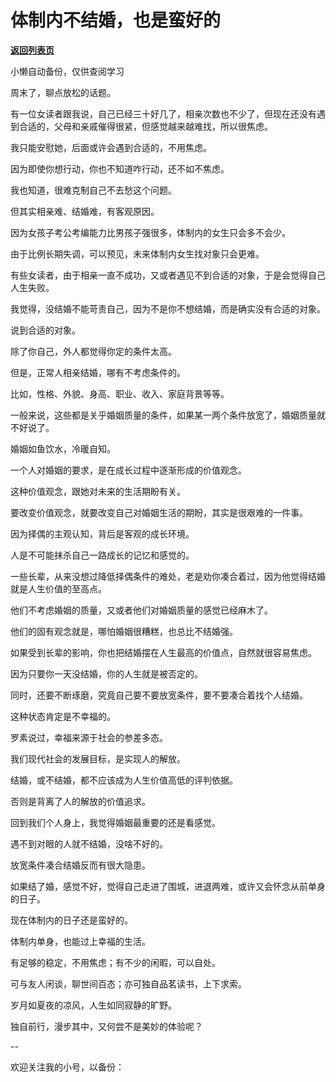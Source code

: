 # 体制内不结婚，也是蛮好的

[**返回列表页**](/gzh/费曼的小茶馆)

小懒自动备份，仅供查阅学习

周末了，聊点放松的话题。

有一位女读者跟我说，自己已经三十好几了，相亲次数也不少了，但现在还没有遇到合适的，父母和亲戚催得很紧，但感觉越来越难找，所以很焦虑。

我只能安慰她，后面或许会遇到合适的，不用焦虑。  

因为即使你想行动，你也不知道咋行动，还不如不焦虑。

我也知道，很难克制自己不去愁这个问题。

但其实相亲难、结婚难，有客观原因。

因为女孩子考公考编能力比男孩子强很多，体制内的女生只会多不会少。

由于比例长期失调，可以预见，未来体制内女生找对象只会更难。

有些女读者，由于相亲一直不成功，又或者遇见不到合适的对象，于是会觉得自己人生失败。

我觉得，没结婚不能苛责自己，因为不是你不想结婚，而是确实没有合适的对象。  

说到合适的对象。  

除了你自己，外人都觉得你定的条件太高。  

但是，正常人相亲结婚，哪有不考虑条件的。

比如，性格、外貌、身高、职业、收入、家庭背景等等。

一般来说，这些都是关乎婚姻质量的条件，如果某一两个条件放宽了，婚姻质量就不好说了。  

婚姻如鱼饮水，冷暖自知。  

一个人对婚姻的要求，是在成长过程中逐渐形成的价值观念。

这种价值观念，跟她对未来的生活期盼有关。

要改变价值观念，就要改变自己对婚姻生活的期盼，其实是很艰难的一件事。

因为择偶的主观认知，背后是客观的成长环境。

人是不可能抹杀自己一路成长的记忆和感觉的。

一些长辈，从来没想过降低择偶条件的难处，老是劝你凑合着过，因为他觉得结婚就是人生价值的至高点。

他们不考虑婚姻的质量，又或者他们对婚姻质量的感觉已经麻木了。

他们的固有观念就是，哪怕婚姻很糟糕，也总比不结婚强。

如果受到长辈的影响，你也把结婚摆在人生最高的价值点，自然就很容易焦虑。  

因为只要你一天没结婚，你的人生就是被否定的。

同时，还要不断琢磨，究竟自己要不要放宽条件，要不要凑合着找个人结婚。

这种状态肯定是不幸福的。  

罗素说过，幸福来源于社会的参差多态。

我们现代社会的发展目标，是实现人的解放。  

结婚，或不结婚，都不应该成为人生价值高低的评判依据。  

否则是背离了人的解放的价值追求。  

回到我们个人身上，我觉得婚姻最重要的还是看感觉。

遇不到对眼的人就不结婚，没啥不好的。

放宽条件凑合结婚反而有很大隐患。  

如果结了婚，感觉不好，觉得自己走进了围城，进退两难，或许又会怀念从前单身的日子。

现在体制内的日子还是蛮好的。  

体制内单身，也能过上幸福的生活。

有足够的稳定，不用焦虑；有不少的闲暇，可以自处。  

可与友人闲谈，聊世间百态；亦可独自品茗读书，上下求索。

岁月如夏夜的凉风，人生如同寂静的旷野。

独自前行，漫步其中，又何尝不是美妙的体验呢？

\--  

欢迎关注我的小号，以备份：  

